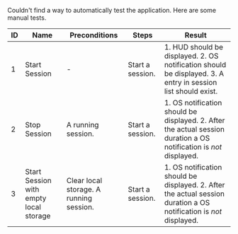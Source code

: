 Couldn't find a way to automatically test the application. Here are some manual tests.

| ID  | Name                                   | Preconditions                           | Steps            | Result                                                                                                             |
| --- | -------------------------------------- | --------------------------------------- | ---------------- | ------------------------------------------------------------------------------------------------------------------ |
| 1   | Start Session                          | -                                       | Start a session. | 1. HUD should be displayed. 2. OS notification should be displayed. 3. A entry in session list should exist.       |
| 2   | Stop Session                           | A running session.                      | Start a session. | 1. OS notification should be displayed. 2. After the actual session duration a OS notification is _not_ displayed. |
| 3   | Start Session with empty local storage | Clear local storage. A running session. | Start a session. | 1. OS notification should be displayed. 2. After the actual session duration a OS notification is _not_ displayed. |
